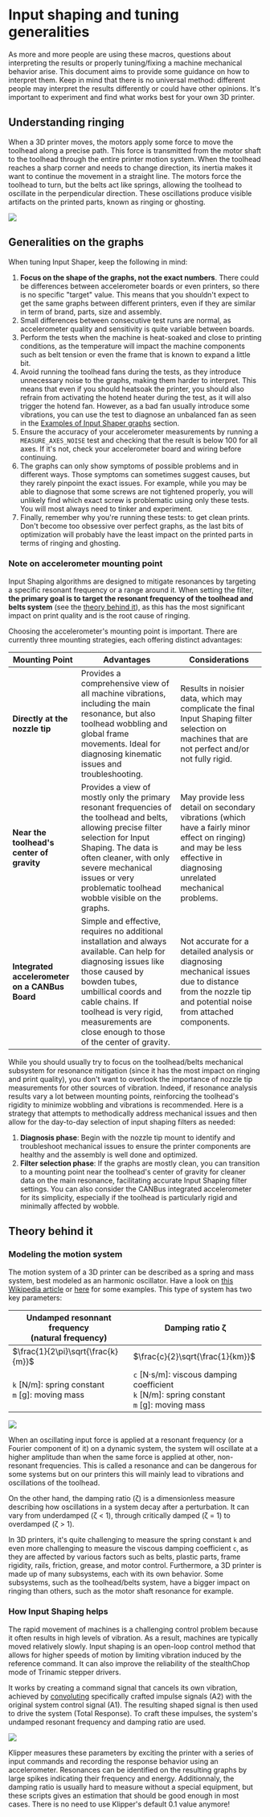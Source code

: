 # Input shaping and tuning generalities

As more and more people are using these macros, questions about interpreting the results or properly tuning/fixing a machine mechanical behavior arise. This document aims to provide some guidance on how to interpret them. Keep in mind that there is no universal method: different people may interpret the results differently or could have other opinions. It's important to experiment and find what works best for your own 3D printer.


## Understanding ringing

When a 3D printer moves, the motors apply some force to move the toolhead along a precise path. This force is transmitted from the motor shaft to the toolhead through the entire printer motion system. When the toolhead reaches a sharp corner and needs to change direction, its inertia makes it want to continue the movement in a straight line. The motors force the toolhead to turn, but the belts act like springs, allowing the toolhead to oscillate in the perpendicular direction. These oscillations produce visible artifacts on the printed parts, known as ringing or ghosting.

![](./images/generalities/ghosting.png)


## Generalities on the graphs

When tuning Input Shaper, keep the following in mind:
  1. **Focus on the shape of the graphs, not the exact numbers**. There could be differences between accelerometer boards or even printers, so there is no specific "target" value. This means that you shouldn't expect to get the same graphs between different printers, even if they are similar in term of brand, parts, size and assembly.
  1. Small differences between consecutive test runs are normal, as accelerometer quality and sensitivity is quite variable between boards.
  1. Perform the tests when the machine is heat-soaked and close to printing conditions, as the temperature will impact the machine components such as belt tension or even the frame that is known to expand a little bit.
  1. Avoid running the toolhead fans during the tests, as they introduce unnecessary noise to the graphs, making them harder to interpret. This means that even if you should heatsoak the printer, you should also refrain from activating the hotend heater during the test, as it will also trigger the hotend fan. However, as a bad fan usually introduce some vibrations, you can use the test to diagnose an unbalanced fan as seen in the [Examples of Input Shaper graphs](./macros/axis_tuning.md) section.
  1. Ensure the accuracy of your accelerometer measurements by running a `MEASURE_AXES_NOISE` test and checking that the result is below 100 for all axes. If it's not, check your accelerometer board and wiring before continuing.
  1. The graphs can only show symptoms of possible problems and in different ways. Those symptoms can sometimes suggest causes, but they rarely pinpoint the exact issues. For example, while you may be able to diagnose that some screws are not tightened properly, you will unlikely find which exact screw is problematic using only these tests. You will most always need to tinker and experiment.
  1. Finally, remember why you're running these tests: to get clean prints. Don't become too obsessive over perfect graphs, as the last bits of optimization will probably have the least impact on the printed parts in terms of ringing and ghosting.


### Note on accelerometer mounting point
Input Shaping algorithms are designed to mitigate resonances by targeting a specific resonant frequency or a range around it. When setting the filter, **the primary goal is to target the resonant frequency of the toolhead and belts system** (see the [theory behind it](#theory-behind-it)), as this has the most significant impact on print quality and is the root cause of ringing.

Choosing the accelerometer's mounting point is important. There are currently three mounting strategies, each offering distinct advantages:

| Mounting Point | Advantages | Considerations |
| --- | --- | --- |
| **Directly at the nozzle tip** | Provides a comprehensive view of all machine vibrations, including the main resonance, but also toolhead wobbling and global frame movements. Ideal for diagnosing kinematic issues and troubleshooting. | Results in noisier data, which may complicate the final Input Shaping filter selection on machines that are not perfect and/or not fully rigid. |
| **Near the toolhead's center of gravity** | Provides a view of mostly only the primary resonant frequencies of the toolhead and belts, allowing precise filter selection for Input Shaping. The data is often cleaner, with only severe mechanical issues or very problematic toolhead wobble visible on the graphs. | May provide less detail on secondary vibrations (which have a fairly minor effect on ringing) and may be less effective in diagnosing unrelated mechanical problems. |
| **Integrated accelerometer on a CANBus Board** | Simple and effective, requires no additional installation and always available. Can help for diagnosing issues like those caused by bowden tubes, umbillical coords and cable chains. If toolhead is very rigid, measurements are close enough to those of the center of gravity. | Not accurate for a detailed analysis or diagnosing mechanical issues due to distance from the nozzle tip and potential noise from attached components. |

While you should usually try to focus on the toolhead/belts mechanical subsystem for resonance mitigation (since it has the most impact on ringing and print quality), you don't want to overlook the importance of nozzle tip measurements for other sources of vibration. Indeed, if resonance analysis results vary a lot between mounting points, reinforcing the toolhead's rigidity to minimize wobbling and vibrations is recommended. Here is a strategy that attempts to methodically address mechanical issues and then allow for the day-to-day selection of input shaping filters as needed: 
  1. **Diagnosis phase**: Begin with the nozzle tip mount to identify and troubleshoot mechanical issues to ensure the printer components are healthy and the assembly is well done and optimized.
  1. **Filter selection phase**: If the graphs are mostly clean, you can transition to a mounting point near the toolhead's center of gravity for cleaner data on the main resonance, facilitating accurate Input Shaping filter settings. You can also consider the CANBus integrated accelerometer for its simplicity, especially if the toolhead is particularly rigid and minimally affected by wobble.


## Theory behind it

### Modeling the motion system
The motion system of a 3D printer can be described as a spring and mass system, best modeled as an harmonic oscillator. Have a look on [this Wikipedia article](https://en.wikipedia.org/wiki/Harmonic_oscillator) or [here](https://beltoforion.de/en/harmonic_oscillator/) for some examples. This type of system has two key parameters:

| Undamped resonnant frequency<br />(natural frequency) | Damping ratio ζ |
| --- | --- |
| $\frac{1}{2\pi}\sqrt{\frac{k}{m}}$ | $\frac{c}{2}\sqrt{\frac{1}{km}}$ |
| `k` [N/m]: spring constant<br />`m` [g]: moving mass | `c` [N·s/m]: viscous damping coefficient<br />`k` [N/m]: spring constant<br />`m` [g]: moving mass |

![](./images/generalities/harmonic_oscil.png)

When an oscillating input force is applied at a resonant frequency (or a Fourier component of it) on a dynamic system, the system will oscillate at a higher amplitude than when the same force is applied at other, non-resonant frequencies. This is called a resonance and can be dangerous for some systems but on our printers this will mainly lead to vibrations and oscillations of the toolhead.

On the other hand, the damping ratio (ζ) is a dimensionless measure describing how oscillations in a system decay after a perturbation. It can vary from underdamped (ζ < 1), through critically damped (ζ = 1) to overdamped (ζ > 1).

In 3D printers, it's quite challenging to measure the spring constant `k` and even more challenging to measure the viscous damping coefficient `c`, as they are affected by various factors such as belts, plastic parts, frame rigidity, rails, friction, grease, and motor control. Furthermore, a 3D printer is made up of many subsystems, each with its own behavior. Some subsystems, such as the toolhead/belts system, have a bigger impact on ringing than others, such as the motor shaft resonance for example.

### How Input Shaping helps
The rapid movement of machines is a challenging control problem because it often results in high levels of vibration. As a result, machines are typically moved relatively slowly. Input shaping is an open-loop control method that allows for higher speeds of motion by limiting vibration induced by the reference command. It can also improve the reliability of the stealthChop mode of Trinamic stepper drivers.

It works by creating a command signal that cancels its own vibration, achieved by [convoluting](https://en.wikipedia.org/wiki/Convolution) specifically crafted impulse signals (A2) with the original system control signal (A1). The resulting shaped signal is then used to drive the system (Total Response). To craft these impulses, the system's undamped resonant frequency and damping ratio are used.

![](./images/generalities/how_IS_works.png)

Klipper measures these parameters by exciting the printer with a series of input commands and recording the response behavior using an accelerometer. Resonances can be identified on the resulting graphs by large spikes indicating their frequency and energy. Additionnaly, the damping ratio is usually hard to measure without a special equipment, but these scripts gives an estimation that should be good enough in most cases. There is no need to use Klipper's default 0.1 value anymore!

